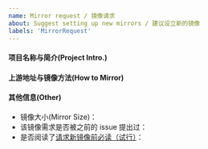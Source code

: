 ```yaml
---
name: Mirror request / 镜像请求
about: Suggest setting up new mirrors / 建议设立新的镜像
labels: 'MirrorRequest'
---
```

<!--
如果你希望 TUNA 对某个开源项目设立镜像，请按以下模板填写

If you request TUNA to setup a mirror site for an open-source project, please submit you issue using the following template.
-->

#### 项目名称与简介(Project Intro.)

#### 上游地址与镜像方法(How to Mirror)

#### 其他信息(Other)
- 镜像大小(Mirror Size)：
- 该镜像需求是否被之前的 issue 提出过：
- 是否阅读了[请求新镜像前必读（试行）](https://github.com/tuna/issues/issues/741)：
